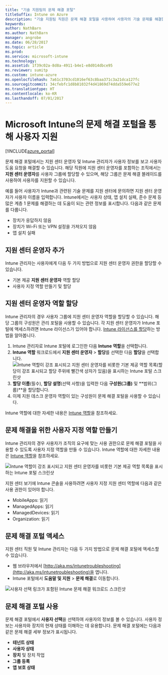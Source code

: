 ```yaml
---
title: "기술 지원팀의 문제 해결 포털"
titleSuffix: Intune on Azure
description: "기술 지원팀 직원은 문제 해결 포털을 사용하여 사용자의 기술 문제를 해결합니다."
keywords: 
author: NathBarn
ms.author: NathBarn
manager: angrobe
ms.date: 06/28/2017
ms.topic: article
ms.prod: 
ms.service: microsoft-intune
ms.technology: 
ms.assetid: 1f39c02a-8d8a-4911-b4e1-e8d014dbce95
ms.reviewer: sumitp
ms.custom: intune-azure
ms.openlocfilehash: 7a61c3703cd1016ef63c8baa371c3a21dca127fc
ms.sourcegitcommit: 34cfebfc1d8b81032f4d41869d74dda559e677e2
ms.translationtype: HT
ms.contentlocale: ko-KR
ms.lasthandoff: 07/01/2017
---
```

# <a name="help-users-with-the-troubleshooting-portal-in-microsoft-intune"></a>Microsoft Intune의 문제 해결 포털을 통해 사용자 지원

[!INCLUDE[azure_portal](./includes/azure_portal.md)]

문제 해결 포털에서는 지원 센터 운영자 및 Intune 관리자가 사용자 정보를 보고 사용자 도움 요청을 해결할 수 있습니다. 해당 직원에 지원 센터 운영자를 포함하는 조직에서는 **지원 센터 운영자**를 사용자 그룹에 할당할 수 있으며, 해당 그룹은 문제 해결 블레이드를 사용하여 사용자를 지원할 수 있습니다.

예를 들어 사용자가 Intune과 관련된 기술 문제를 지원 센터에 문의하면 지원 센터 운영자가 사용자 이름을 입력합니다. Intune에서는 사용자 상태, 앱 설치 실패, 준수 문제 등 많은 계층 1 문제를 해결하는 데 도움이 되는 관련 정보를 표시합니다. 다음과 같은 문제를 다룹니다.
- 장치가 응답하지 않음
-   장치가 Wi-Fi 또는 VPN 설정을 가져오지 않음
-   앱 설치 실패


## <a name="add-help-desk-operators"></a>지원 센터 운영자 추가
Intune 관리자는 사용자에게 다음 두 가지 방법으로 지원 센터 운영자 권한을 할당할 수 있습니다.
- 기본 제공 **지원 센터 운영자** 역할 할당
- 사용자 지정 역할 만들기 및 할당

## <a name="assign-help-desk-operator-role"></a>지원 센터 운영자 역할 할당
Intune 관리자의 경우 사용자 그룹에 지원 센터 운영자 역할을 할당할 수 있습니다. 해당 그룹의 구성원은 관리 포털을 사용할 수 있습니다. 각 지원 센터 운영자가 Intune 포털에 액세스하려면 Intune 라이선스가 있어야 합니다. [Intune 라이선스를 할당](licenses-assign.md)하는 방법을 알아봅니다.

1. Intune 관리자로 Intune 포털에 로그인한 다음 **Intune 역할**을 선택합니다.
2. **Intune 역할** 워크로드에서 **지원 센터 운영자** > **할당**를 선택한 다음 **할당**을 선택합니다.
  ![Intune 역할이 강조 표시되고 지원 센터 운영자를 비롯한 기본 제공 역할 목록(할당이 강조 표시되고 할당 주위에 빨간색 상자가 있음)을 표시하는 Intune 포털 스크린샷](./media/help-desk-user-assign.png)
3. **할당 이름**(필수), **할당 설명**(선택 사항)을 입력한 다음 **구성원(그룹)** 및 **범위(그룹)**을 할당합니다.
4. 이제 지원 데스크 운영자 역할이 있는 구성원이 문제 해결 포털을 사용할 수 있습니다.

Intune 역할에 대한 자세한 내용은 [Intune 역할](role-based-access-control.md)을 참조하세요.

## <a name="create-a-custom-role-for-troubleshooting"></a>문제 해결을 위한 사용자 지정 역할 만들기
Intune 관리자의 경우 사용자가 조직의 요구에 맞는 사용 권한으로 문제 해결 포털을 사용할 수 있도록 사용자 지정 역할을 만들 수 있습니다. Intune 역할에 대한 자세한 내용은 [Intune 역할](role-based-access-control.md)을 참조하세요.

![Intune 역할이 강조 표시되고 지원 센터 운영자를 비롯한 기본 제공 역할 목록을 표시하는 Intune 포털 스크린샷](./media/help-desk-user-add.png)

지원 센터 보기에 Intune 콘솔을 사용하려면 사용자 지정 지원 센터 역할에 다음과 같은 사용 권한이 있어야 합니다.
- MobileApps: 읽기
- ManagedApps: 읽기
- ManagedDevices: 읽기
- Organization: 읽기

## <a name="access-the-troubleshooting-portal"></a>문제 해결 포털 액세스

지원 센터 직원 및 Intune 관리자는 다음 두 가지 방법으로 문제 해결 포털에 액세스할 수 있습니다.
- 웹 브라우저에서 [http://aka.ms/intunetroubleshooting](http://aka.ms/intunetroubleshooting)을 엽니다.
- Intune 포털에서 **도움말 및 지원** > **문제 해결**로 이동합니다.

![사용자 선택 링크가 포함된 Intune 문제 해결 워크로드 스크린샷](media/help-desk-user.png)

## <a name="use-the-troubleshooting-portal"></a>문제 해결 포털 사용

문제 해결 포털에서 **사용자 선택**을 선택하여 사용자의 정보를 볼 수 있습니다. 사용자 정보는 사용자와 장치의 현재 상태를 이해하는 데 유용합니다. 문제 해결 포털에는 다음과 같은 문제 해결 세부 정보가 표시됩니다.
- **테넌트 상태**
- **사용자 상태**
- **장치** 및 장치 작업
- **그룹 등록**
- **앱 보호 상태**
